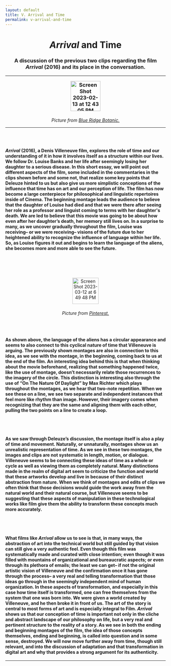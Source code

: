 ```yaml
---
layout: default
title: V. Arrival and Time
permalink: v-arrival-and-time
---
```

<!-- Add an essay or interpretive material below this line,
using HTML or markdown.  Do not modify this file above this line -->
<h1><center><i>Arrival</i> and Time</center>
<h3><center>A discussion of the previous two clips regarding the film <i>Arrival</i> (2016) and its place in the conversation.</center>
<hr>
<p style="text-align:center;"><img width="94" alt="Screen Shot 2023-02-13 at 12 43 05 PM" src="https://user-images.githubusercontent.com/122332459/218546393-026bd5f3-d5ee-441c-b625-48aa6642dcdb.png"></p>
<h6><center>Picture from <a href="https://www.blueridgebotanic.com/blog/florilegium">Blue Ridge Botanic.</a></center>
<hr>
<br>
<h4><i>Arrival</i> (2016), a Denis Villeneuve film, explores the role of time and our understanding of it in how it involves itself as a structure within our lives. We follow Dr. Louise Banks and her life after seemingly losing her daughter to a serious disease. In this short essay, we will point out different aspects of the film, some included in the commentaries in the clips shown before and some not, that realize some key points that Deleuze hinted to us but also give us more simplistic conceptions of the influence that time has on art and our perception of life. The film has now become a large centerpiece for philosophical and linguistic repertoires inside of Cinema. The beginning montage leads the audience to believe that the daughter of Louise had died and that we were there after seeing her role as a professor and linguist coming to terms with her daughter's death. We are led to believe that this movie was going to be about how even after her daughter’s death, her memory still lives on. In a surprise to many, as we uncover gradually throughout the film, Louise was receiving– or we were receiving– visions of the future due to her heightened ability to recognize the influence of language within her life. So, as Louise figures it out and begins to learn the language of the aliens, she becomes more and more able to see the future.</h4>
<br>
<br>
<br>
<p style="text-align:center;"><img width="82" alt="Screen Shot 2023-03-12 at 6 49 48 PM" src="https://user-images.githubusercontent.com/122332459/224581969-13c76853-e305-4e9a-b53e-9b2a3d31f5c1.png"></p>
  <h6><center>Picture from <a href="https://www.pinterest.com/pin/476959416790757876/">Pinterest.</a></center>
<br>
<br>
<h4>As shown above, the language of the aliens has a circular appearance and seems to also connect to this cyclical nature of time that Villeneuve is arguing. The previously shown montages are also in connection to this idea, as we see with the montage, in the beginning, coming back to us at the end of the film. An interesting idea behind this is that when thinking about the movie beforehand, realizing that something happened twice, like the use of montage, doesn’t necessarily relate those recurrences to the imagery of the circle. This distinction is interesting also through the use of “On The Nature Of Daylight” by Max Richter which plays throughout the montages, as we hear that two-note repetition. When we see these on a line, we see two separate and independent instances that feel more like rhythm than image. However, their imagery comes when recognizing that they are the same and aligning them with each other, pulling the two points on a line to create a loop.</h4>
<br>
<br>
<h4>As we saw through Deleuze’s discussion, the montage itself is also a play of time and movement. Naturally, or unnaturally, montages show us an unrealistic representation of time. As we see in these two montages, the images and clips are not systematic in length, motion, or dialogue. Villeneuve seems to be connecting these ideas of time as a whole or cycle as well as viewing them as completely natural. Many distinctions made in the realm of digital art seem to criticize the function and world that these artworks develop and live in because of their distinct abstraction from nature. When we think of montages and edits of clips we often think that those decisions would guide the work away from the natural world and their natural course, but Villeneuve seems to be suggesting that these aspects of manipulation in these technological works like film give them the ability to transform these concepts much more accurately.</h4>
<br>
<br>
<h4>What films like <i>Arrival</i> allow us to see is that, in many ways, the abstraction of art into the technical world but still guided by that vision can still give a very authentic feel. Even though this film was systematically made and curated with close intention; even though it was filled with mountains of organizational and bureaucratic aspects; or even through its plethora of emails; the least we can get– if not the original artistic vision of Villeneuve and the confirmation once it has gone through the process– a very real and telling transformation that those ideas go through in the seemingly independent mind of human organization. In these aspects of transformation, and especially in this case how time itself is transformed, one can free themselves from the system that one was born into. We were given a world created by Villeneuve, and he then broke it in front of us. The art of the story is central to most forms of art and is especially integral to Film. <i>Arrival</i> shows us that our conception of time is important not only in the cliche and abstract landscape of our philosophy on life, but a very real and pertinent structure to the reality of a story. As we see in both the ending and beginning montages of the film, the idea of those concepts themselves, ending and beginning, is called into question and in some sense, destroyed. We will now move further away from time, though still relevant, and into the discussion of adaptation and that transformation in digital art and why that provides a strong argument for its authenticity.</h4>
<hr>

